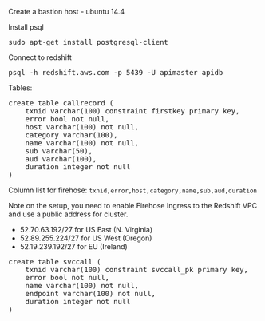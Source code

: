 Create a bastion host - ubuntu 14.4

Install psql

<pre>
sudo apt-get install postgresql-client
</pre>

Connect to redshift

<pre>
psql -h redshift.aws.com -p 5439 -U apimaster apidb
</pre>

Tables:

<pre>
create table callrecord (
    txnid varchar(100) constraint firstkey primary key,
    error bool not null,
    host varchar(100) not null,
    category varchar(100),
    name varchar(100) not null,
    sub varchar(50),
    aud varchar(100),
    duration integer not null
)
</pre>

Column list for firehose: `txnid,error,host,category,name,sub,aud,duration`

Note on the setup, you need to enable Firehose Ingress to the Redshift
VPC and use a public address for cluster.

* 52.70.63.192/27 for US East (N. Virginia)
* 52.89.255.224/27 for US West (Oregon)
* 52.19.239.192/27 for EU (Ireland)

<pre>
create table svccall (
    txnid varchar(100) constraint svccall_pk primary key,
    error bool not null,
    name varchar(100) not null,
    endpoint varchar(100) not null,
    duration integer not null
)
</pre>